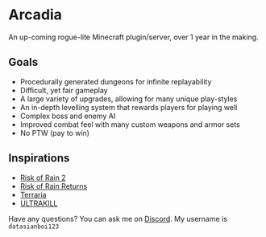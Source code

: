 # Arcadia
An up-coming rogue-lite Minecraft plugin/server, over 1 year in the making.

## Goals
- Procedurally generated dungeons for infinite replayability
- Difficult, yet fair gameplay
- A large variety of upgrades, allowing for many unique play-styles
- An in-depth levelling system that rewards players for playing well
- Complex boss and enemy AI
- Improved combat feel with many custom weapons and armor sets
- No PTW (pay to win)

## Inspirations
- [Risk of Rain 2](https://store.steampowered.com/app/632360/Risk_of_Rain_2/)
- [Risk of Rain Returns](https://store.steampowered.com/app/1337520/Risk_of_Rain_Returns/)
- [Terraria](https://store.steampowered.com/app/105600/Terraria/)
- [ULTRAKILL](https://store.steampowered.com/app/1229490/ULTRAKILL/)

Have any questions? You can ask me on [Discord](https://www.discord.com). My username is `datasianboi123`
